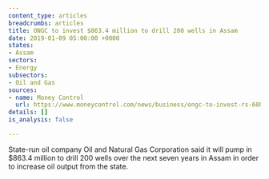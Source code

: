 ```yaml
---
content_type: articles
breadcrumbs: articles
title: ONGC to invest $863.4 million to drill 200 wells in Assam
date: 2019-01-09 05:00:00 +0000
states:
- Assam
sectors:
- Energy
subsectors:
- Oil and Gas
sources:
- name: Money Control
  url: https://www.moneycontrol.com/news/business/ongc-to-invest-rs-6000-crore-in-drilling-wells-in-assam-3359381.html
details: []
is_analysis: false

---
```

State-run oil company Oil and Natural Gas Corporation said it will pump in $863.4 million to drill 200 wells over the next seven years in Assam in order to increase oil output from the state.
